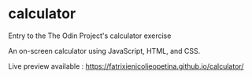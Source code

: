 # calculator

Entry to the The Odin Project's calculator exercise

An on-screen calculator using JavaScript, HTML, and CSS.

Live preview available : https://fatrixienicolieopetina.github.io/calculator/
